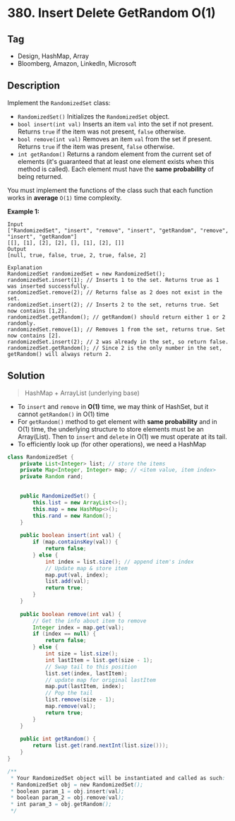 # 380. Insert Delete GetRandom O(1)

## Tag

- Design, HashMap, Array
- Bloomberg, Amazon, LinkedIn, Microsoft

## Description

Implement the `RandomizedSet` class:

- `RandomizedSet()` Initializes the `RandomizedSet` object.
- `bool insert(int val)` Inserts an item `val` into the set if not present. Returns `true` if the item was not present, `false` otherwise.
- `bool remove(int val)` Removes an item `val` from the set if present. Returns `true` if the item was present, `false` otherwise.
- `int getRandom()` Returns a random element from the current set of elements (it's guaranteed that at least one element exists when this method is called). Each element must have the **same probability** of being returned.

You must implement the functions of the class such that each function works in **average** `O(1)` time complexity.

**Example 1:**

```
Input
["RandomizedSet", "insert", "remove", "insert", "getRandom", "remove", "insert", "getRandom"]
[[], [1], [2], [2], [], [1], [2], []]
Output
[null, true, false, true, 2, true, false, 2]

Explanation
RandomizedSet randomizedSet = new RandomizedSet();
randomizedSet.insert(1); // Inserts 1 to the set. Returns true as 1 was inserted successfully.
randomizedSet.remove(2); // Returns false as 2 does not exist in the set.
randomizedSet.insert(2); // Inserts 2 to the set, returns true. Set now contains [1,2].
randomizedSet.getRandom(); // getRandom() should return either 1 or 2 randomly.
randomizedSet.remove(1); // Removes 1 from the set, returns true. Set now contains [2].
randomizedSet.insert(2); // 2 was already in the set, so return false.
randomizedSet.getRandom(); // Since 2 is the only number in the set, getRandom() will always return 2.
```



## Solution

> HashMap + ArrayList (underlying base)

- To `insert` and `remove` in **O(1)** time, we may think of HashSet, but it cannot `getRandom()` in O(1) time
- For `getRandom()` method to get element with **same probability** and in O(1) time, the underlying structure to store elements must be an Array(List). Then to `insert` and `delete` in O(1) we must operate at its tail.
- To efficiently look up (for other operations), we need a HashMap



```java
class RandomizedSet {
    private List<Integer> list; // store the items
    private Map<Integer, Integer> map; // <item value, item index>
    private Random rand;
    

    public RandomizedSet() {
        this.list = new ArrayList<>();
        this.map = new HashMap<>();
        this.rand = new Random();
    }
    
    public boolean insert(int val) {
        if (map.containsKey(val)) {
            return false;
        } else {
            int index = list.size(); // append item's index
            // Update map & store item
            map.put(val, index);
            list.add(val);
            return true;
        }
    }
    
    public boolean remove(int val) {
        // Get the info about item to remove
        Integer index = map.get(val);
        if (index == null) {
            return false;
        } else {
            int size = list.size();
            int lastItem = list.get(size - 1);
            // Swap tail to this position
            list.set(index, lastItem);
            // update map for original lastItem
            map.put(lastItem, index);
            // Pop the tail
            list.remove(size - 1);
            map.remove(val);
            return true;
        }
    }
    
    public int getRandom() {
        return list.get(rand.nextInt(list.size()));
    }
}

/**
 * Your RandomizedSet object will be instantiated and called as such:
 * RandomizedSet obj = new RandomizedSet();
 * boolean param_1 = obj.insert(val);
 * boolean param_2 = obj.remove(val);
 * int param_3 = obj.getRandom();
 */
```

